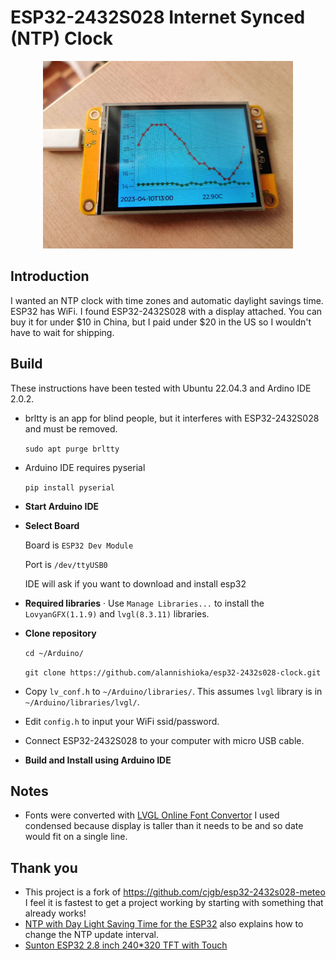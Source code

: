# ESP32-2432S028 Internet Synced (NTP) Clock

<p align="center">
  <img src="./img/image.jpg" width="400"/>
</p>

## Introduction

I wanted an NTP clock with time zones and automatic daylight savings time.  ESP32 has WiFi.  I found ESP32-2432S028 with a display attached.  You can buy it for under $10 in China, but I paid under $20 in the US so I wouldn't have to wait for shipping.

## Build

These instructions have been tested with Ubuntu 22.04.3 and Ardino IDE 2.0.2.

- brltty is an app for blind people, but it interferes with ESP32-2432S028 and must be removed.

    `sudo apt purge brltty`

- Arduino IDE requires pyserial

    `pip install pyserial`

- **Start Arduino IDE**
- **Select Board**

    Board is `ESP32 Dev Module`

    Port is `/dev/ttyUSB0`

    IDE will ask if you want to download and install esp32

- **Required libraries** · Use `Manage Libraries...` to install the `LovyanGFX(1.1.9)` and `lvgl(8.3.11)` libraries.
- **Clone repository**

    `cd ~/Arduino/`

    `git clone https://github.com/alannishioka/esp32-2432s028-clock.git`

- Copy `lv_conf.h` to `~/Arduino/libraries/`. This assumes `lvgl` library is in `~/Arduino/libraries/lvgl/`.
- Edit `config.h` to input your WiFi ssid/password.

- Connect ESP32-2432S028 to your computer with micro USB cable.

- **Build and Install using Arduino IDE**

## Notes

- Fonts were converted with [LVGL Online Font Convertor](https://lvgl.io/tools/fontconverter)
I used condensed because display is taller than it needs to be and so date would fit on a single line.

## Thank you

- This project is a fork of https://github.com/cjgb/esp32-2432s028-meteo
I feel it is fastest to get a project working by starting with something that already works!
- [NTP with Day Light Saving Time for the ESP32](https://werner.rothschopf.net/microcontroller/202103_arduino_esp32_ntp_en.htm) also explains how to change the NTP update interval.
- [Sunton ESP32 2.8 inch 240*320 TFT with Touch](https://wiki.makerfabs.com/Sunton_ESP32_2.8_inch_240x320_TFT_with_Touch.html)

